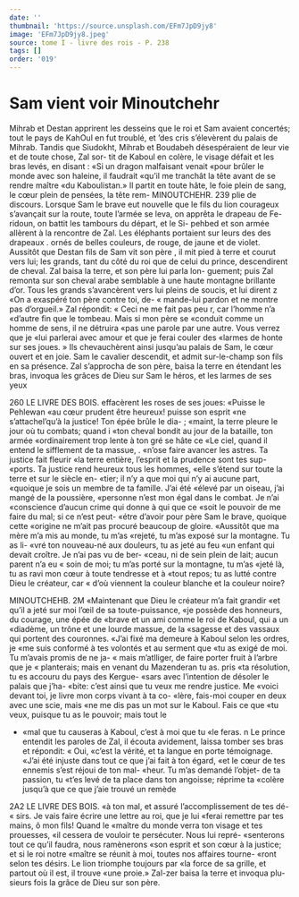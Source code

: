 ```yaml
---
date: ''
thumbnail: 'https://source.unsplash.com/EFm7JpD9jy8'
image: 'EFm7JpD9jy8.jpeg'
source: tome I - livre des rois - P. 238
tags: []
order: '019'
---
```


# Sam vient voir Minoutchehr

Mihrab et Destan apprirent les desseins que le roi et Sam avaient concertés; tout le pays de KahOul en fut troublé, et ’des cris s’élevèrent du palais de
Mihrab. Tandis que Siudokht, Mihrab et Boudabeh désespéraient de leur vie et de toute chose, Zal sor-
tit de Kaboul en colère, le visage défait et les bras levés, en disant : «Si un dragon malfaisant venait «pour brûler le monde avec son haleine, il faudrait «qu’il me tranchât la tête avant de se rendre maître
«du Kaboulistan.» Il partit en toute hâte, le foie plein de sang, le cœur plein de pensées, la tête rem-
MINOUTCHEHR. 239 plie de discours. Lorsque Sam le brave eut nouvelle
que le fils du lion courageux s’avançait sur la route, toute l’armée se leva, on apprêta le drapeau de Fe- ridoun, on battit les tambours du départ, et le Si- pehbed et son armée allèrent à la rencontre de Zal. Les éléphants portaient sur leurs des des drapeaux
. ornés de belles couleurs, de rouge, de jaune et de violet.
Aussitôt que Destan fils de Sam vit son père , il mit pied à terre et courut vers lui; les grands, tant du côté du roi que de celui du prince, descendirent de cheval. Zal baisa la terre, et son père lui parla lon- guement; puis Zal remonta sur son cheval arabe semblable à une haute montagne brillante d’or. Tous
les grands s’avancèrent vers lui pleins de soucis, et
lui dirent z «On a exaspéré ton père contre toi, de-
« mande-lui pardon et ne montre pas d’orgueil.» Zal répondit: « Ceci ne me fait pas peu r, car l’homme n’a
«d’autre fin que le tombeau. Mais si mon père se «conduit comme un homme de sens, il ne détruira «pas une parole par une autre. Vous verrez que je «lui parlerai avec amour et que je ferai couler des
«larmes de honte sur ses joues. » Ils chevauchèrent ainsi jusqu’au palais de Sam, le cœur ouvert et en joie. Sam le cavalier descendit, et admit sur-le-champ son fils en sa présence. Zal s’approcha de son père,
baisa la terre en étendant les bras, invoqua les grâces
de Dieu sur Sam le héros, et les larmes de ses yeux

260 LE LIVRE DES BOIS.
effacèrent les roses de ses joues: «Puisse le Pehlewan
«au cœur prudent être heureux! puisse son esprit «ne s’attachel’qu’à la justice! Ton épée brûle le dia- ;
«maint, la terre pleure le jour où tu combats; quand i «ton cheval bondit au jour de la bataille, ton armée «ordinairement trop lente à ton gré se hâte ce
«Le ciel, quand il entend le sifflement de ta massue, . «n’ose faire avancer les astres. Ta justice fait fleurir
«la terre entière, l’esprit et la prudence sont tes sup- «ports. Ta justice rend heureux tous les hommes, «elle s’étend sur toute la terre et sur le siècle en-
«tier; il n’y a que moi qui n’y ai aucune part, «quoique je sois un membre de ta famille. J’ai été
«élevé par un oiseau, j’ai mangé de la poussière,
«personne n’est mon égal dans le combat. Je n’ai «conscience d’aucun crime qui donne à qui que ce «soit le pouvoir de me faire du mal; si ce n’est peut- «étre d’avoir pour père Sam le brave, quoique cette «origine ne m’ait pas procuré beaucoup de gloire. «Aussitôt que ma mère m’a mis au monde, tu m’as
«rejeté, tu m’as exposé sur la montagne. Tu as li-
«vré ton nouveau-né aux douleurs, tu as jeté au feu
«un enfant qui devait croître. Je n’ai pas vu de ber- «ceau, ni de sein plein de lait; aucun parent n’a eu
« soin de moi; tu m’as porté sur la montagne, tu m’as
«jeté là, tu as ravi mon cœur à toute tendresse et à
«tout repos; tu as lutté contre Dieu le créateur, car
« d’où viennent la couleur blanche et la couleur noire?

MINOUTCHEHB. 2M «Maintenant que Dieu le créateur m’a fait grandir
«et qu’il a jeté sur moi l’œil de sa toute-puissance,
«je possède des honneurs, du courage, une épée de «brave et un ami comme le roi de Kaboul, qui a un «diadème, un trône et une lourde massue, de la «sagesse et des vassaux qui portent des couronnes. «J’ai fixé ma demeure à Kaboul selon les ordres, je
«me suis conformé à tes volontés et au serment que «tu as exigé de moi. Tu m’avais promis de ne ja- « mais m’atlliger, de faire porter fruit à l’arbre que je
« planterais; mais en venant du Mazenderan tu as. pris «ta résolution, tu es accouru du pays des Kergue- «sars avec l’intention de désoler le palais que j’ha-
«bite: c’est ainsi que tu veux me rendre justice. Me «voici devant toi, je livre mon corps vivant à ta co- «lère, fais-moi couper en deux avec une scie, mais «ne me dis pas un mot sur le Kaboul. Fais ce que «tu veux, puisque tu as le pouvoir; mais tout le

- «mal que tu causeras à Kaboul, c’est à moi que tu «le feras. n
  Le prince entendit les paroles de Zal, il écouta avidement, laissa tomber ses bras et répondit: « Oui, «c’est la vérité, et ta langue en porte témoignage.
  «J’ai été injuste dans tout ce que j’ai fait à ton égard,
  «et le cœur de tes ennemis s’est réjoui de ton mal- «heur. Tu m’as demandé l’objet- de ta passion, tu «t’es levé de ta place dans ton angoisse; réprime ta «colère jusqu’à que ce que j’aie trouvé un remède

2A2 LE LIVRE DES BOIS.
«à ton mal, et assuré l’accomplissement de tes dé-
« sirs. Je vais faire écrire une lettre au roi, que je lui «ferai remettre par tes mains, ô mon fils! Quand le «maître du monde verra ton visage et tes prouesses, «il cessera de vouloir te persécuter. Nous lui repré- «senterons tout ce qu’il faudra, nous ramènerons «son esprit et son cœur à la justice; et si le roi notre «maître se réunit à moi, toutes nos affaires tourne- «ront selon tes désirs. Le lion triomphe toujours par «la force de sa grille, et partout où il est, il trouve «une proie.» Zal-zer baisa la terre et invoqua plu- sieurs fois la grâce de Dieu sur son père.
